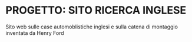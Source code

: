 # PROGETTO: SITO RICERCA INGLESE

Sito web sulle case automoblistiche inglesi e sulla catena di montaggio inventata da Henry Ford

